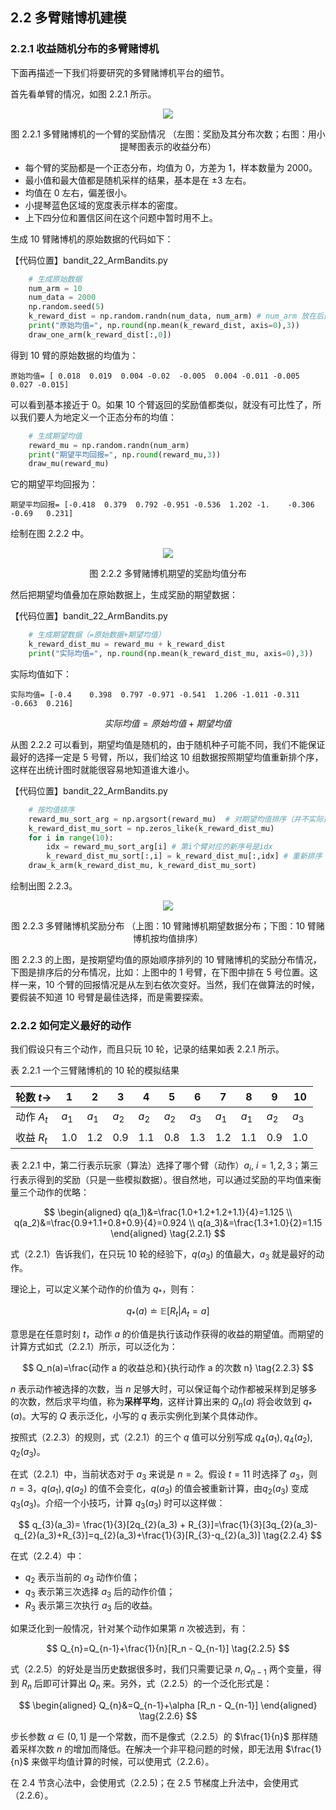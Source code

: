 ## 2.2 多臂赌博机建模

### 2.2.1 收益随机分布的多臂赌博机

下面再描述一下我们将要研究的多臂赌博机平台的细节。

首先看单臂的情况，如图 2.2.1 所示。

<center>

<img src='./img/One-Arm.png'/>

图 2.2.1 多臂赌博机的一个臂的奖励情况
（左图：奖励及其分布次数；右图：用小提琴图表示的收益分布）
</center>

- 每个臂的奖励都是一个正态分布，均值为 0，方差为 1，样本数量为 2000。
- 最小值和最大值都是随机采样的结果，基本是在 $\pm3$ 左右。
- 均值在 0 左右，偏差很小。
- 小提琴蓝色区域的宽度表示样本的密度。
- 上下四分位和置信区间在这个问题中暂时用不上。

生成 10 臂赌博机的原始数据的代码如下：

【代码位置】bandit_22_ArmBandits.py

```python
    # 生成原始数据
    num_arm = 10
    num_data = 2000
    np.random.seed(5)
    k_reward_dist = np.random.randn(num_data, num_arm) # num_arm 放在后面是为了可以做矩阵加法
    print("原始均值=", np.round(np.mean(k_reward_dist, axis=0),3))
    draw_one_arm(k_reward_dist[:,0])
```

得到 10 臂的原始数据的均值为：

```
原始均值= [ 0.018  0.019  0.004 -0.02  -0.005  0.004 -0.011 -0.005  0.027 -0.015]
```

可以看到基本接近于 0。如果 10 个臂返回的奖励值都类似，就没有可比性了，所以我们要人为地定义一个正态分布的均值：

```python
    # 生成期望均值
    reward_mu = np.random.randn(num_arm)
    print("期望平均回报=", np.round(reward_mu,3))
    draw_mu(reward_mu)
```

它的期望平均回报为：

```
期望平均回报= [-0.418  0.379  0.792 -0.951 -0.536  1.202 -1.    -0.306 -0.69   0.231]
```

绘制在图 2.2.2 中。

<center>

<img src='./img/K-arm-expection.png'/>

图 2.2.2 多臂赌博机期望的奖励均值分布

</center>


然后把期望均值叠加在原始数据上，生成奖励的期望数据：

【代码位置】bandit_22_ArmBandits.py

```python
    # 生成期望数据（=原始数据+期望均值）
    k_reward_dist_mu = reward_mu + k_reward_dist
    print("实际均值=", np.round(np.mean(k_reward_dist_mu, axis=0),3))
```

实际均值如下：

```
实际均值= [-0.4    0.398  0.797 -0.971 -0.541  1.206 -1.011 -0.311 -0.663  0.216]
```

$$
实际均值 = 原始均值 + 期望均值
$$


从图 2.2.2 可以看到，期望均值是随机的，由于随机种子可能不同，我们不能保证最好的选择一定是 5 号臂，所以，我们给这 10 组数据按照期望均值重新排个序，这样在出统计图时就能很容易地知道谁大谁小。

【代码位置】bandit_22_ArmBandits.py

```python
    # 按均值排序
    reward_mu_sort_arg = np.argsort(reward_mu)  # 对期望均值排序（并不实际排序，而是返回序号）
    k_reward_dist_mu_sort = np.zeros_like(k_reward_dist_mu)
    for i in range(10):
        idx = reward_mu_sort_arg[i] # 第i个臂对应的新序号是idx
        k_reward_dist_mu_sort[:,i] = k_reward_dist_mu[:,idx] # 重新排序
    draw_k_arm(k_reward_dist_mu, k_reward_dist_mu_sort)
```

绘制出图 2.2.3。

<center>

<img src='./img/K-arm-bandits.png'/>

图 2.2.3 多臂赌博机奖励分布
（上图：10 臂赌博机期望数据分布；下图：10 臂赌博机按均值排序）
</center>

图 2.2.3 的上图，是按期望均值的原始顺序排列的 10 臂赌博机的奖励分布情况，下图是排序后的分布情况，比如：上图中的 1 号臂，在下图中排在 5 号位置。这样一来，10 个臂的回报情况是从左到右依次变好。当然，我们在做算法的时候，要假装不知道 10 号臂是最佳选择，而是需要探索。

### 2.2.2 如何定义最好的动作

我们假设只有三个动作，而且只玩 10 轮，记录的结果如表 2.2.1 所示。

表 2.2.1 一个三臂赌博机的 10 轮的模拟结果

|轮数 $t\to$|1|2|3|4|5|6|7|8|9|10|
|-|-|-|-|-|-|-|-|-|-|-|
|动作 $A_t$|$a_1$|$a_1$|$a_2$|$a_2$|$a_2$|$a_3$|$a_1$|$a_1$|$a_2$|$a_3$|
|收益 $R_t$|1.0|1.2|0.9|1.1|0.8|1.3|1.2|1.1|0.9|1.0|

表 2.2.1 中，第二行表示玩家（算法）选择了哪个臂（动作）$a_i, \ i=1,2,3$；第三行表示得到的奖励（只是一些模拟数据）。很自然地，可以通过奖励的平均值来衡量三个动作的优略：

$$
\begin{aligned}
q(a_1)&=\frac{1.0+1.2+1.2+1.1}{4}=1.125
\\
q(a_2)&=\frac{0.9+1.1+0.8+0.9}{4}=0.924
\\
q(a_3)&=\frac{1.3+1.0}{2}=1.15
\end{aligned}
\tag{2.2.1}
$$

式（2.2.1）告诉我们，在只玩 10 轮的经验下，$q(a_3)$ 的值最大，$a_3$ 就是最好的动作。

理论上，可以定义某个动作的价值为 $q_*$，则有：

$$
q_*(a) \doteq \mathbb E [R_t|A_t=a] \tag{2.2.2}
$$

意思是在任意时刻 $t$，动作 $a$ 的价值是执行该动作获得的收益的期望值。而期望的计算方式如式（2.2.1）所示，可以泛化为：

$$
Q_n(a)=\frac{动作 a 的收益总和}{执行动作 a 的次数 n} \tag{2.2.3}
$$

$n$ 表示动作被选择的次数，当 $n$ 足够大时，可以保证每个动作都被采样到足够多的次数，然后求平均值，称为**采样平均**，这样计算出来的 $Q_n(a)$ 将会收敛到 $q_*(a)$。大写的 $Q$ 表示泛化，小写的 $q$ 表示实例化到某个具体动作。

按照式（2.2.3）的规则，式（2.2.1）的三个 $q$ 值可以分别写成 $q_4(a_1),q_4(a_2),q_2(a_3)$。

在式（2.2.1）中，当前状态对于 $a_3$ 来说是 $n=2$。假设 $t=11$ 时选择了 $a_3$，则 $n=3$，$q(a_1),q(a_2)$ 的值不会变化，$q(a_3)$ 的值会被重新计算，由$q_2(a_3)$ 变成 $q_3(a_3)$。介绍一个小技巧，计算 $q_3(a_3)$ 时可以这样做：

$$
q_{3}(a_3)= \frac{1}{3}[2q_{2}(a_3) + R_{3}]=\frac{1}{3}[3q_{2}(a_3)-q_{2}(a_3)+R_{3}]=q_{2}(a_3)+\frac{1}{3}[R_{3}-q_{2}(a_3)]
\tag{2.2.4}
$$

在式（2.2.4）中：
- $q_2$ 表示当前的 $a_3$ 动作价值；
- $q_3$ 表示第三次选择 $a_3$ 后的动作价值；
- $R_3$ 表示第三次执行 $a_3$ 后的收益。

如果泛化到一般情况，针对某个动作如果第 $n$ 次被选到，有：

$$
Q_{n}=Q_{n-1}+\frac{1}{n}[R_n - Q_{n-1}] \tag{2.2.5}
$$

式（2.2.5）的好处是当历史数据很多时，我们只需要记录 $n, Q_{n-1}$ 两个变量，得到 $R_n$ 后即可计算出 $Q_n$ 来。另外，式（2.2.5）的一个泛化形式是：

$$
\begin{aligned}
Q_{n}&=Q_{n-1}+\alpha [R_n - Q_{n-1}] 
\end{aligned}
\tag{2.2.6}
$$

步长参数 $\alpha \in (0,1]$ 是一个常数，而不是像式（2.2.5）的 $\frac{1}{n}$ 那样随着采样次数 $n$ 的增加而降低。在解决一个非平稳问题的时候，即无法用 $\frac{1}{n}$ 来做平均值计算的时候，可以使用式（2.2.6）。

在 2.4 节贪心法中，会使用式（2.2.5)；在 2.5 节梯度上升法中，会使用式（2.2.6）。
